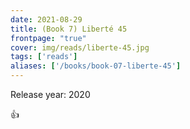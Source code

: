 ```yaml
---
date: 2021-08-29
title: (Book 7) Liberté 45
frontpage: "true"
cover: img/reads/liberte-45.jpg
tags: ['reads']
aliases: ['/books/book-07-liberte-45']
---
```


Release year: 2020

👍

